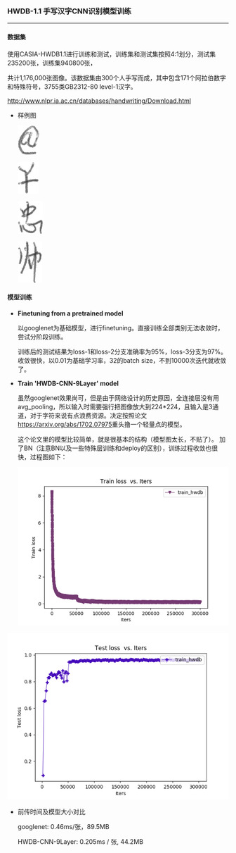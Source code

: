 ### HWDB-1.1 手写汉字CNN识别模型训练

---

#### 数据集

使用CASIA-HWDB1.1进行训练和测试，训练集和测试集按照4:1划分，测试集235200张，训练集940800张，

共计1,176,000张图像。该数据集由300个人手写而成，其中包含171个阿拉伯数字和特殊符号，3755类GB2312-80 level-1汉字。

http://www.nlpr.ia.ac.cn/databases/handwriting/Download.html

- 样例图

  ![5](sample-pics/5.jpg)

  ![18](sample-pics/18.jpg)

  ![25](sample-pics/25.jpg)

  ![42](sample-pics/42.jpg)

  

#### 模型训练

- **Finetuning from a pretrained model**

  以googlenet为基础模型，进行finetuning。直接训练全部类别无法收敛时，尝试分阶段训练。

  训练后的测试结果为loss-1和loss-2分支准确率为95%，loss-3分支为97%。收敛很快，以0.01为基础学习率，32的batch size，不到10000次迭代就收敛了。

  

- **Train 'HWDB-CNN-9Layer' model**

  虽然googlenet效果尚可，但是由于网络设计的历史原因，全连接层没有用avg_pooling，所以输入时需要强行把图像放大到224*224，且输入是3通道，对于字符来说有点浪费资源。决定按照论文<https://arxiv.org/abs/1702.07975>重头撸一个轻量点的模型。

  这个论文里的模型比较简单，就是很基本的结构（模型图太长，不贴了）。
  加了BN（注意BN以及一些特殊层训练和deploy的区别），训练过程收敛也很快，过程图如下：

  ![loss](sample-pics/train_loss.png)

  

![acc](sample-pics/test_acc.png)

- 前传时间及模型大小对比

  googlenet:  0.46ms/张，89.5MB

  HWDB-CNN-9Layer:  0.205ms / 张,  44.2MB

  


